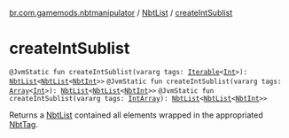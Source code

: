 [br.com.gamemods.nbtmanipulator](../index.md) / [NbtList](index.md) / [createIntSublist](./create-int-sublist.md)

# createIntSublist

`@JvmStatic fun createIntSublist(vararg tags: `[`Iterable`](https://kotlinlang.org/api/latest/jvm/stdlib/kotlin.collections/-iterable/index.html)`<`[`Int`](https://kotlinlang.org/api/latest/jvm/stdlib/kotlin/-int/index.html)`>): `[`NbtList`](index.md)`<`[`NbtList`](index.md)`<`[`NbtInt`](../-nbt-int/index.md)`>>`
`@JvmStatic fun createIntSublist(vararg tags: `[`Array`](https://kotlinlang.org/api/latest/jvm/stdlib/kotlin/-array/index.html)`<`[`Int`](https://kotlinlang.org/api/latest/jvm/stdlib/kotlin/-int/index.html)`>): `[`NbtList`](index.md)`<`[`NbtList`](index.md)`<`[`NbtInt`](../-nbt-int/index.md)`>>`
`@JvmStatic fun createIntSublist(vararg tags: `[`IntArray`](https://kotlinlang.org/api/latest/jvm/stdlib/kotlin/-int-array/index.html)`): `[`NbtList`](index.md)`<`[`NbtList`](index.md)`<`[`NbtInt`](../-nbt-int/index.md)`>>`

Returns a [NbtList](index.md) contained all elements wrapped in the appropriated [NbtTag](../-nbt-tag/index.md).


